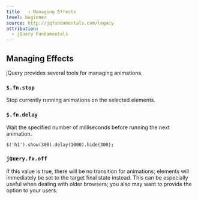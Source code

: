 ```yaml
---
title   : Managing Effects
level: beginner
source: http://jqfundamentals.com/legacy
attribution: 
  - jQuery Fundamentals
---
```

## Managing Effects

jQuery provides several tools for managing animations.

### `$.fn.stop`

Stop currently running animations on the selected elements.

### `$.fn.delay`

Wait the specified number of milliseconds before running the next animation.

```
$('h1').show(300).delay(1000).hide(300);
```

### `jQuery.fx.off`

If this value is true, there will be no transition for animations; elements
will immediately be set to the target final state instead.  This can be
especially useful when dealing with older browsers; you also may want to
provide the option to your users.
